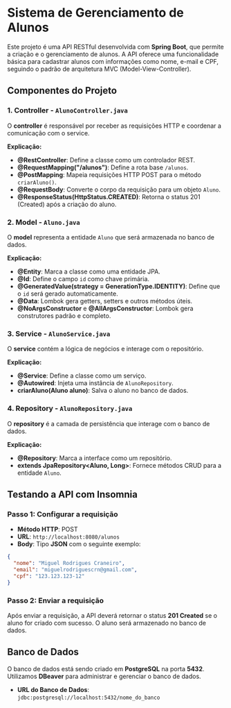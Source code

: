 
# Sistema de Gerenciamento de Alunos

Este projeto é uma API RESTful desenvolvida com **Spring Boot**, que permite a criação e o gerenciamento de alunos. A API oferece uma funcionalidade básica para cadastrar alunos com informações como nome, e-mail e CPF, seguindo o padrão de arquitetura MVC (Model-View-Controller).

## Componentes do Projeto

### 1. Controller - `AlunoController.java`

O **controller** é responsável por receber as requisições HTTP e coordenar a comunicação com o service.

**Explicação:**

- **@RestController**: Define a classe como um controlador REST.
- **@RequestMapping("/alunos")**: Define a rota base `/alunos`.
- **@PostMapping**: Mapeia requisições HTTP POST para o método `criarAluno()`.
- **@RequestBody**: Converte o corpo da requisição para um objeto `Aluno`.
- **@ResponseStatus(HttpStatus.CREATED)**: Retorna o status 201 (Created) após a criação do aluno.

### 2. Model - `Aluno.java`

O **model** representa a entidade `Aluno` que será armazenada no banco de dados.

**Explicação:**

- **@Entity**: Marca a classe como uma entidade JPA.
- **@Id**: Define o campo `id` como chave primária.
- **@GeneratedValue(strategy = GenerationType.IDENTITY)**: Define que o `id` será gerado automaticamente.
- **@Data**: Lombok gera getters, setters e outros métodos úteis.
- **@NoArgsConstructor** e **@AllArgsConstructor**: Lombok gera construtores padrão e completo.

### 3. Service - `AlunoService.java`

O **service** contém a lógica de negócios e interage com o repositório.


**Explicação:**

- **@Service**: Define a classe como um serviço.
- **@Autowired**: Injeta uma instância de `AlunoRepository`.
- **criarAluno(Aluno aluno)**: Salva o aluno no banco de dados.

### 4. Repository - `AlunoRepository.java`

O **repository** é a camada de persistência que interage com o banco de dados.

**Explicação:**

- **@Repository**: Marca a interface como um repositório.
- **extends JpaRepository<Aluno, Long>**: Fornece métodos CRUD para a entidade `Aluno`.

## Testando a API com Insomnia

### Passo 1: Configurar a requisição

- **Método HTTP**: POST
- **URL**: `http://localhost:8080/alunos`
- **Body**: Tipo **JSON** com o seguinte exemplo:

```json
{
  "nome": "Miguel Rodrigues Craneiro",
  "email": "miguelrodriguescrn@gmail.com",
  "cpf": "123.123.123-12"
}
```

### Passo 2: Enviar a requisição

Após enviar a requisição, a API deverá retornar o status **201 Created** se o aluno for criado com sucesso. O aluno será armazenado no banco de dados.

## Banco de Dados

O banco de dados está sendo criado em **PostgreSQL** na porta **5432**. Utilizamos **DBeaver** para administrar e gerenciar o banco de dados.

- **URL do Banco de Dados**: `jdbc:postgresql://localhost:5432/nome_do_banco`


